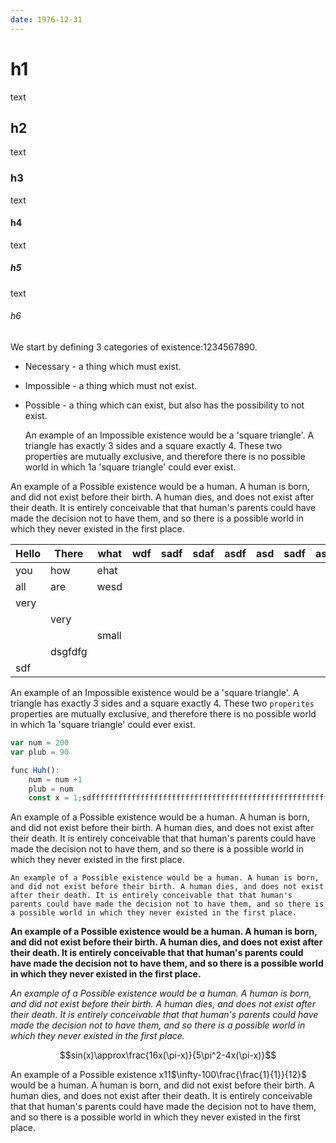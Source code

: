 ```yaml
---
date: 1976-12-31
---
```


# h1
text
## h2
text
### h3
text
#### h4
text
##### h5
text
###### h6
We start by defining 3 categories of existence:1234567890.

- Necessary - a thing which must exist.
- Impossible - a thing which must not exist.
- Possible - a thing which can exist, but also has the possibility to not exist.

	An example of an Impossible existence would be a 'square triangle'. A triangle has exactly 3 sides and a square exactly 4. These two properties are mutually exclusive, and therefore there is no possible world in which 1a 'square triangle' could ever exist.

An example of a Possible existence would be a human. A human is born, and did not exist before their birth. A human dies, and does not exist after their death. It is entirely conceivable that that human's parents could have made the decision not to have them, and so there is a possible world in which they never existed in the first place.

| Hello | There   | what  | wdf | sadf | sdaf | asdf | asd | sadf | asdf | asdf | asdf | asdfsadfasdff | asdfsadf |
| ----- | ------- | ----- | --- | ---- | ---- | ---- | --- | ---- | ---- | ---- | ---- | ------------- | -------- |
| you   | how     | ehat  |     |      |      |      |     |      |      |      |      |               |          |
| all   | are     | wesd  |     |      |      |      |     |      |      |      |      |               |          |
| very  |         |       |     |      |      |      |     |      |      |      |      |               |          |
|       | very    |       |     |      |      |      |     |      |      |      |      |               |          |
|       |         | small |     |      |      |      |     |      |      |      |      |               |          |
|       | dsgfdfg |       |     |      |      |      |     |      |      |      |      |               |          |
| sdf   |         |       |     |      |      |      |     |      |      |      |      |               |          |

An example of an Impossible existence would be a 'square triangle'. A triangle has exactly 3 sides and a square exactly 4. These two `properites` properties are mutually exclusive, and therefore there is no possible world in which 1a 'square triangle' could ever exist.

```js
var num = 200
var plub = 90

func Huh():
	num = num +1
	plub = num
	const x = 1;sdffffffffffffffffffffffffffffffffffffffffffffffffffffffffffffffffffffffffffffffffffffffffffffffffffffffffffffffffffffffffffffffffffffffffffffff
```

An example of a Possible existence would be a human. A human is born, and did not exist before their birth. A human dies, and does not exist after their death. It is entirely conceivable that that human's parents could have made the decision not to have them, and so there is a possible world in which they never existed in the first place.

	An example of a Possible existence would be a human. A human is born, and did not exist before their birth. A human dies, and does not exist after their death. It is entirely conceivable that that human's parents could have made the decision not to have them, and so there is a possible world in which they never existed in the first place.

**An example of a Possible existence would be a human. A human is born, and did not exist before their birth. A human dies, and does not exist after their death. It is entirely conceivable that that human's parents could have made the decision not to have them, and so there is a possible world in which they never existed in the first place.**

*An example of a Possible existence would be a human. A human is born, and did not exist before their birth. A human dies, and does not exist after their death. It is entirely conceivable that that human's parents could have made the decision not to have them, and so there is a possible world in which they never existed in the first place.*

$$sin(x)\approx\frac{16x(\pi-x)}{5\pi^2-4x(\pi-x)}$$

An example of a Possible existence x11$\infty-100\frac{\frac{1}{1}}{12}$ would be a human. A human is born, and did not exist before their birth. A human dies, and does not exist after their death. It is entirely conceivable that that human's parents could have made the decision not to have them, and so there is a possible world in which they never existed in the first place.